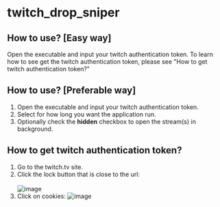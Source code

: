 # twitch_drop_sniper

## How to use? [Easy way]
Open the executable and input your twitch authentication token.
To learn how to see get the twitch authentication token, please see "How to get twitch authentication token?"

## How to use? [Preferable way]
1. Open the executable and input your twitch authentication token.
2. Select for how long you want the application run.
3. Optionally check the **hidden** checkbox to open the stream(s) in background.

## How to get twitch authentication token?
1. Go to the twitch.tv site.
2. Click the lock button that is close to the url: <br/><br/>
![image](https://user-images.githubusercontent.com/31120156/113023260-1e9e3380-918e-11eb-8f19-2b0cfd694f8d.png)
3. Click on cookies:
![image](https://user-images.githubusercontent.com/31120156/113023353-31b10380-918e-11eb-921f-f71102c5cc7f.png)

